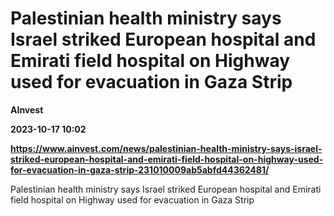 # Palestinian health ministry says Israel striked European hospital and Emirati field hospital on Highway used for evacuation in Gaza Strip
**AInvest**

**2023-10-17 10:02**

**https://www.ainvest.com/news/palestinian-health-ministry-says-israel-striked-european-hospital-and-emirati-field-hospital-on-highway-used-for-evacuation-in-gaza-strip-231010009ab5abfd44362481/**

Palestinian health ministry says Israel striked European hospital and Emirati field hospital on Highway used for evacuation in Gaza Strip